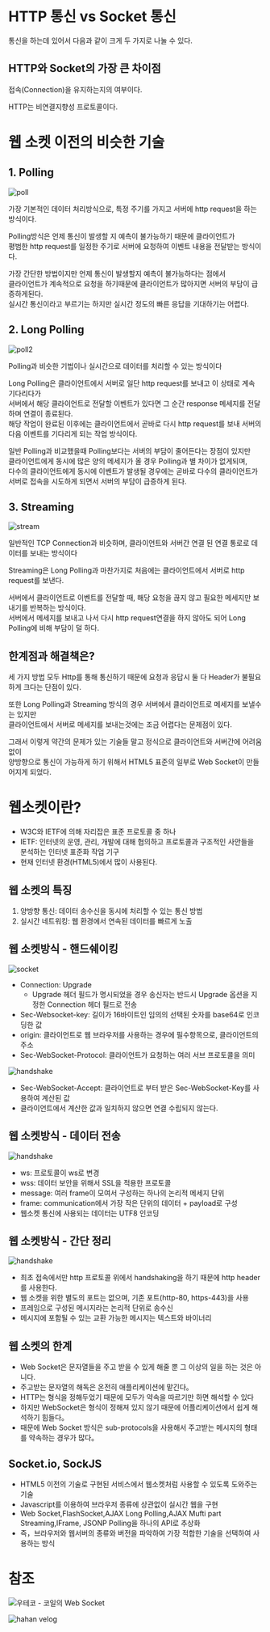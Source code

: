 # HTTP 통신 vs Socket 통신
통신을 하는데 있어서 다음과 같이 크게 두 가지로 나눌 수 있다.

## HTTP와 Socket의 가장 큰 차이점
접속(Connection)을 유지하는지의 여부이다.

HTTP는 비연결지향성 프로토콜이다.


# 웹 소켓 이전의 비슷한 기술 
## 1. Polling
![poll](./poll.PNG)

가장 기본적인 데이터 처리방식으로, 특정 주기를 가지고 서버에 http request을 하는 방식이다.

Polling방식은 언제 통신이 발생할 지 예측이 불가능하기 때문에 클라이언트가  
평범한 http request를 일정한 주기로 서버에 요청하여 이벤트 내용을 전달받는 방식이다.

가장 간단한 방법이지만 언제 통신이 발생할지 예측이 불가능하다는 점에서  
클라이언트가 계속적으로 요청을 하기때문에 클라이언트가 많아지면 서버의 부담이 급증하게된다.  
실시간 통신이라고 부르기는 하지만 실시간 정도의 빠른 응답을 기대하기는 어렵다.

## 2. Long Polling
![poll2](./poll2.PNG)

Polling과 비슷한 기법이나 실시간으로 데이터를 처리할 수 있는 방식이다

Long Polling은 클라이언트에서 서버로 일단 http request를 보내고 이 상태로 계속 기다리다가  
서버에서 해당 클라이언트로 전달할 이벤트가 있다면 그 순간 response 메세지를 전달하며 연결이 종료된다.  
해당 작업이 완료된 이후에는 클라이언트에서 곧바로 다시 http request를 보내 서버의 다음 이벤트를 기다리게 되는 작업 방식이다.

일반 Polling과 비교했을때 Polling보다는 서버의 부담이 줄어든다는 장점이 있지만  
클라이언트에게 동시에 많은 양의 메세지가 올 경우 Polling과 별 차이가 없게되며,  
다수의 클라이언트에게 동시에 이벤트가 발생될 경우에는 곧바로 다수의 클라이언트가  
서버로 접속을 시도하게 되면서 서버의 부담이 급증하게 된다.


## 3. Streaming
![stream](./stream.PNG)

일반적인 TCP Connection과 비슷하며, 클라이언트와 서버간 연결 된 연결 통로로 데이터를 보내는 방식이다

Streaming은 Long Polling과 마찬가지로 처음에는 클라이언트에서 서버로 http request를 보낸다.

서버에서 클라이언트로 이벤트를 전달할 때, 해당 요청을 끊지 않고 필요한 메세지만 보내기를 반복하는 방식이다.  
서버에서 메세지를 보내고 나서 다시 http request연결을 하지 않아도 되어 Long Polling에 비해 부담이 덜 하다.


## 한계점과 해결책은?
세 가지 방법 모두 Http를 통해 통신하기 때문에 요청과 응답시 둘 다 Header가 불필요하게 크다는 단점이 있다.

또한 Long Polling과 Streaming 방식의 경우 서버에서 클라이언트로 메세지를 보낼수는 있지만  
클라이언트에서 서버로 메세지를 보내는것에는 조금 어렵다는 문제점이 있다.

그래서 이렇게 약간의 문제가 있는 기술들 말고 정식으로 클라이언트와 서버간에 어려움 없이  
양방향으로 통신이 가능하게 하기 위해서 HTML5 표준의 일부로 Web Socket이 만들어지게 되었다.


# 웹소켓이란?
* W3C와 IETF에 의해 자리잡은 표준 프로토콜 중 하나
* IETF: 인터넷의 운영, 관리, 개발에 대해 협의하고 프로토콜과 구조적인 사안들을 분석하는 인터넷 표준화 작업 기구
* 현재 인터넷 환경(HTML5)에서 많이 사용된다.

## 웹 소켓의 특징
1. 양방향 통신: 데이터 송수신을 동시에 처리할 수 있는 통신 방법
2. 실시간 네트워킹: 웹 환경에서 연속된 데이터를 빠르게 노출


## 웹 소켓방식 - 핸드쉐이킹
![socket](./socket1.PNG)
* Connection: Upgrade
  * Upgrade 헤더 필드가 명시되었을 경우 송신자는 반드시 Upgrade 옵션을 지정한 Connection 헤더 필드로 전송
* Sec-Websocket-key: 길이가 16바이트인 임의의 선택된 숫자를 base64로 인코딩한 값
* origin: 클라이언트로 웹 브라우저를 사용하는 경우에 필수항목으로, 클라이언트의 주소
* Sec-WebSocket-Protocol: 클라이언트가 요청하는 여러 서브 프로토콜을 의미


![handshake](./handshake.PNG)

* Sec-WebSocket-Accept: 클라이언트로 부터 받은 Sec-WebSocket-Key를 사용하여 계산된 값
 * 클라이언트에서 계산한 값과 일치하지 않으면 연결 수립되지 않는다.
 
 
 ## 웹 소켓방식 - 데이터 전송
 ![handshake](./handshake2.PNG)
 
 * ws: 프로토콜이 ws로 변경
 * wss: 데이터 보안을 위해서 SSL을 적용한 프로토콜
 * message: 여러 frame이 모여서 구성하는 하나의 논리적 메세지 단위
 * frame: communication에서 가장 작은 단위의 데이터 + payload로 구성
 * 웹소켓 통신에 사용되는 데이터는 UTF8 인코딩

 ## 웹 소켓방식 - 간단 정리
 ![handshake](./handshake3.PNG)

* 최초 접속에서만 http 프로토콜 위에서 handshaking을 하기 때문에 http header를 사용한다.
* 웹 소켓을 위한 별도의 포트는 없으며, 기존 포트(http-80, https-443)을 사용
* 프레임으로 구성된 메시지라는 논리적 단위로 송수신
* 메시지에 포함될 수 있는 교환 가능한 메시지는 텍스트와 바이너리


## 웹 소켓의 한계
* Web Socket은 문자열들을 주고 받을 수 있게 해줄 뿐 그 이상의 일을 하는 것은 아니다.
* 주고받는 문자열의 해독은 온전히 애플리케이션에 맡긴다。
* HTTP는 형식을 정해두었기 때문에 모두가 약속을 따르기만 하면 해석할 수 있다
* 하지만 WebSocket은 형식이 정해져 있지 않기 때문에 어플리케이션에서 쉽게 해석하기 힘들다。
* 때문에 Web Socket 방식은 sub-protocols을 사용해서 주고받는 메시지의 형태를 약속하는 경우가 많다。


## Socket.io, SockJS
* HTML5 이전의 기술로 구현된 서비스에서 웹소켓처럼 사용할 수 있도록 도와주는 기술
* Javascript를 이용하여 브라우저 종류에 상관없이 실시간 웹을 구현
* Web Socket,FlashSocket,AJAX Long Polling,AJAX Mufti part Streaming,IFrame, JSONP Polling을 하나의 API로 추상화
* 즉，브라우저와 웹서버의 종류와 버전을 파악하여 가장 적합한 기술을 선택하여 사용하는 방식



# 참조
![우테코 - 코일의 Web Socket](https://www.youtube.com/watch?v=MPQHvwPxDUw)

![hahan velog](https://velog.io/@hahan/Polling-Long-Polling-Streaming)
